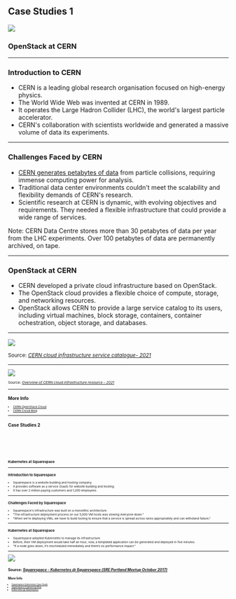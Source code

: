 <!--
.slide: data-background-image="https://external-preview.redd.it/u_-suSzOk6vEL1ycsRTYXbbMmW-UtHwyLuhCdmgjEpw.jpg?auto=webp&s=1d34292ebbad99d5152ceaeed8041271904c9fe6" data-background-opacity="0.2"
-->

## Case Studies 1

![](https://home.cern/sites/default/files/logo/cern-logo.png)
### OpenStack at CERN

---

### Introduction to CERN

- CERN is a leading global research organisation focused on high-energy physics.
- The World Wide Web was invented at CERN in 1989.
- It operates the Large Hadron Collider (LHC), the world's largest particle accelerator.
- CERN's collaboration with scientists worldwide and generated a massive volume of data its experiments.

---

### Challenges Faced by CERN

- [CERN generates petabytes of data](https://home.cern/resources/faqs/facts-and-figures-about-lhc) from particle collisions, requiring immense computing power for analysis.
- Traditional data center environments couldn't meet the scalability and flexibility demands of CERN's research.
- Scientific research at CERN is dynamic, with evolving objectives and requirements. They needed a flexible infrastructure that could provide a wide range of services.

Note:
CERN Data Centre stores more than 30 petabytes of data per year from the LHC experiments. Over 100 petabytes of data are permanently archived, on tape.

---

### OpenStack at CERN

- CERN developed a private cloud infrastructure based on OpenStack.
- The OpenStack cloud provides a flexible choice of compute, storage, and networking resources.
- OpenStack allows CERN to provide a large service catalog to its users, including virtual machines, block storage, containers, container ochestration, object storage, and databases.

---

![](https://techblog.web.cern.ch/techblog/img/post/10-years-of-openstack-part2-3.png)

<small>Source: [_CERN cloud infrastructure service catalogue- 2021_](https://techblog.web.cern.ch/techblog/post/10-years-of-openstack-at-cern-part-2/)<small>

---

![](https://techblog.web.cern.ch/techblog/img/post/10-years-of-openstack-part2-4.png)

<small>Source: [_Overview of CERN cloud infrastructure resource - 2021_](https://techblog.web.cern.ch/techblog/post/10-years-of-openstack-at-cern-part-2/)<small>


---

## More Info

- [CERN OpenStack Cloud](https://clouddocs.web.cern.ch/)
- [CERN Cloud Blog](https://techblog.web.cern.ch/techblog/)

---

<!--
.slide: data-background-image="https://www.filepicker.io/api/file/hCX99LXRRmeR7WD8D1cT" data-background-opacity="0.6"
-->

## Case Studies 2

<br/>
<br/>
<br/>
<br/>
<br/>
<br/>


### Kubernetes at Squarespace

---

### Introduction to Squarespace

- Squarespace is a website building and hosting company.
- It provides software as a service (SaaS) for website building and hosting.
- It has over 2 million paying customers and 1,200 employees.

---

### Challenges Faced by Squarespace

- Squarespace's infrastructure was built on a monolithic architecture.
- "The infrastructure deployment process on our 5,000 VM hosts was slowing everyone down."
- "When we're deploying VMs, we have to build tooling to ensure that a service is spread across racks appropriately and can withstand failure,"

---

### Kubernetes at Squarespace

- Squarespace adopted Kubernetes to manage its infrastructure.
- Before, their VM deployment would take half an hour; now, a templated application can be generated and deployed in five minutes.
- “If a node goes down, it’s rescheduled immediately and there’s no performance impact.”

---

![](https://image.slidesharecdn.com/kubernetessquarespacesreportlandmeetupoctober2017-171024205334/75/kubernetes-squarespace-sre-portland-meetup-october-2017-3-2048.jpg)

<small>Source: [_Squarespace - Kubernetes @ Squarespace (SRE Portland Meetup October 2017)_](https://www.slideshare.net/KevinLynch26/kubernetes-squarespace-sre-portland-meetup-october-2017-81165445)<small>
---

## More Info

- [Squarespace Kubernetes Case Study](https://kubernetes.io/case-studies/squarespace/)
- [Squarespace Engineering Blog](https://engineering.squarespace.com/)
- [Kubernetes @ Squarespace](https://www.slideshare.net/KevinLynch26/kubernetes-squarespace-sre-portland-meetup-october-2017-81165445)
